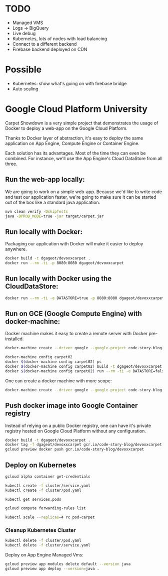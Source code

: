 # TODO

- Managed VMS
- Logs -> BigQuery
- Live debug
- Kubernetes, lots of nodes with load balancing
- Connect to a different backend
- Firebase backend deployed on CDN

# Possible

- Kubernetes: show what's going on with firebase bridge
- Auto scaling

# Google Cloud Platform University

Carpet Showdown is a very simple project that demonstrates the usage of Docker
to deploy a web-app on the Google Cloud Platform.

Thanks to Docker layer of abstraction, it's easy to deploy the same application
on App Engine, Compute Engine or Container Engine.

Each solution has its advantages. Most of the time they can even be combined.
For instance, we'll use the App Engine's Cloud DataStore from all three.

## Run the web-app locally:

We are going to work on a simple web-app. Because we'd like to write code and test our application faster, we're going
to make sure it can be started out of the box like a standard java application.

```bash
mvn clean verify -DskipTests
java -DPROD_MODE=true -jar target/carpet.jar
```

## Run locally with Docker:

Packaging our application with Docker will make it easier to deploy anywhere.

```bash
docker build -t dgageot/devoxxcarpet .
docker run --rm -ti -p 8080:8080 dgageot/devoxxcarpet
```

## Run locally with Docker using the CloudDataStore:

```bash
docker run --rm -ti -e DATASTORE=true -p 8080:8080 dgageot/devoxxcarpet
```

## Run on GCE (Google Compute Engine) with docker-machine:

Docker machine makes it easy to create a remote server with Docker pre-installed.

```bash
docker-machine create --driver google --google-project code-story-blog --google-zone europe-west1-d --google-machine-type n1-standard-1 carpet02

docker-machine config carpet02
docker $(docker-machine config carpet02) ps
docker $(docker-machine config carpet02) build -t dgageot/devoxxcarpet .
docker $(docker-machine config carpet02) run --rm -ti -e DATASTORE=false -p 80:8080 dgageot/devoxxcarpet
```

One can create a docker machine with more scope:

```bash
docker-machine create --driver google --google-project code-story-blog --google-zone europe-west1-d --google-machine-type n1-standard-1 --google-scopes "https://www.googleapis.com/auth/compute,https://www.googleapis.com/auth/devstorage.read_write,https://www.googleapis.com/auth/datastore,https://www.googleapis.com/auth/logging.write,https://www.googleapis.com/auth/cloud-platform" carpet03
```

## Push docker image into Google Container registry

Instead of relying on a public Docker registry, one can have it's private
registry hosted on Google Cloud Platform without any configuration.

```bash
docker build -t dgageot/devoxxcarpet .
docker tag -f dgageot/devoxxcarpet gcr.io/code-story-blog/devoxxcarpet
gcloud preview docker push gcr.io/code-story-blog/devoxxcarpet
```

## Deploy on Kubernetes

```bash
gcloud alpha container get-credentials

kubectl create -f cluster/service.yaml
kubectl create -f cluster/pod.yaml

kubectl get services,pods

gcloud compute forwarding-rules list

kubectl scale --replicas=4 rc pod-carpet
```

### Cleanup Kubernetes Cluster

```bash
kubectl delete -f cluster/pod.yaml
kubectl delete -f cluster/service.yaml
```









Deploy on App Engine Managed Vms:

```bash
gcloud preview app modules delete default --version java
gcloud preview app deploy --version=java .
```
